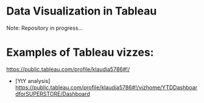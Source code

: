 # Data Visualization in Tableau
Note: Repository in progress...

# Examples of Tableau vizzes:
https://public.tableau.com/profile/klaudia5786#!/

* [YtY analysis] https://public.tableau.com/profile/klaudia5786#!/vizhome/YTDDashboardforSUPERSTORE/Dashboard
